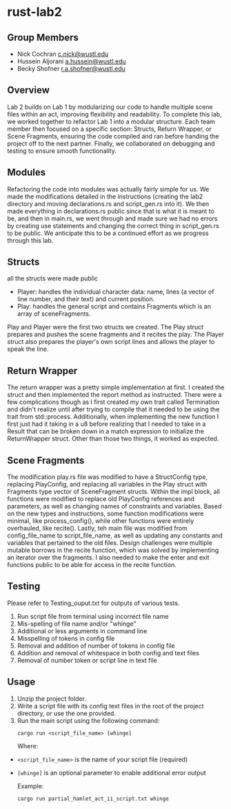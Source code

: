 # rust-lab2

## Group Members
- Nick Cochran c.nick@wustl.edu
-  Hussein Aljorani a.hussein@wustl.edu
-  Becky Shofner r.a.shofner@wustl.edu

## Overview
Lab 2 builds on Lab 1 by modularizing our code to handle multiple scene files within
an act, improving flexibility and readability. To complete this lab, we worked together
to refactor Lab 1 into a modular structure. Each team member then focused on a specific 
section: Structs, Return Wrapper, or Scene Fragments, ensuring the code compiled and ran 
before handing the project off to the next partner. Finally, we collaborated on debugging 
and testing to ensure smooth functionality. 

## Modules 

Refactoring the code into modules was actually fairly simple for us.
We made the modifications detailed in the instructions (creating the lab2 directory
and moving declarations.rs and script_gen.rs into it).  We then made everything in 
declarations.rs public since that is what it is meant to be, and then in main.rs,
we went through and made sure we had no errors by creating use statements and 
changing the correct thing in script_gen.rs to be public.  We anticipate this to be
a continued effort as we progress through this lab.

## Structs

all the structs were made public
- Player: handles the individual character data: name, lines (a vector of line number, and their text)
and current position.
- Play: handles the general script and contains Fragments which is an array of sceneFragments.

Play and Player were the first two structs we created.
The Play struct prepares and pushes the scene fragments and it recites the play.
The Player struct also prepares the player's own script lines and allows the player to speak the line.

## Return Wrapper

The return wrapper was a pretty simple implementation at first.  I created the struct
and then implemented the report method as instructed.  There were a few complications though
as I first created my own trait called Termination and didn't realize until after trying to compile
that it needed to be using the trait from std::process.  Additionally, when implementing the new function
I first just had it taking in a u8 before realizing that I needed to take in a Result
that can be broken down in a match expression to initialize the ReturnWrapper struct.
Other than those two things, it worked as expected.

## Scene Fragments

The modification play.rs file was modified to have a StructConfig type, replacing PlayConfig, and replacing all 
variables in the Play struct with Fragments type vector of SceneFragment structs. Within the impl block, all 
functions were modified to replace old PlayConfig references and parameters, as well as changing names of 
constraints and variables. Based on the new types and instructions, some function modifications were minimal, 
like process_config(), while other functions were entirely overhauled, like recite(). Lastly, teh main file was
modified from config_file_name to script_file_name, as well as updating any constants and variables that pertained
to the old files. Design challenges were multiple mutable borrows in the recite function, which was solved by 
implementing an iterator over the fragments. I also needed to make the enter and exit functions public to be able 
for access in the recite function.

## Testing
Please refer to Testing_ouput.txt for outputs of various tests.
1. Run script file from terminal using incorrect file name
2. Mis-spelling of file name and/or "whinge"
3. Additional or less arguments in command line
4. Misspelling of tokens in config file
5. Removal and addition of number of tokens in config file
6. Addition and removal of whitespace in both config and text files
7. Removal of number token or script line in text file

## Usage
1. Unzip the project folder.
2. Write a script file with its config text files in the root of the project directory, or use the one provided.
3. Run the main script using the following command:
   ```
   cargo run <script_file_name> [whinge]
   ```
   Where:
- `<script_file_name>` is the name of your script file (required)
- `[whinge]` is an optional parameter to enable additional error output

  Example:
    ```
    cargo run partial_hamlet_act_ii_script.txt whinge
    ```
